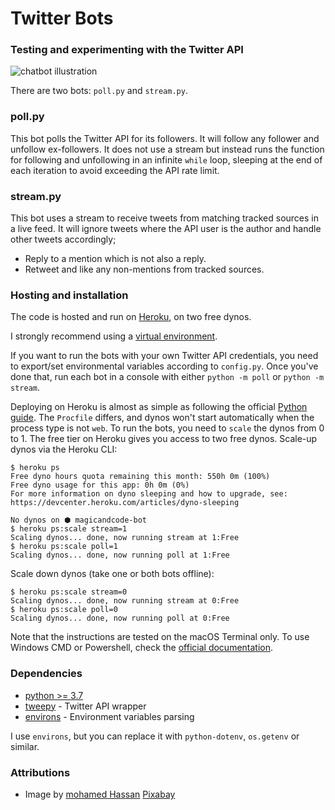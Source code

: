 # Twitter Bots
### Testing and experimenting with the Twitter API
![chatbot illustration](/../master/twitter-bots.png?raw=true "chatbot repository decorative illustration")

There are two bots: `poll.py` and `stream.py`.
### poll.py
This bot polls the Twitter API for its followers. It will follow any follower and unfollow ex-followers.
It does not use a stream but instead runs the function for following and unfollowing in an infinite `while` loop, sleeping at the end of each iteration to avoid exceeding the API rate limit.

### stream.py
This bot uses a stream to receive tweets from matching tracked sources in a live feed. It will ignore tweets where the API user is the author and handle other tweets accordingly;
* Reply to a mention which is not also a reply.
* Retweet and like any non-mentions from tracked sources.

### Hosting and installation
The code is hosted and run on [Heroku](https://heroku.com/), on two free dynos.

I strongly recommend using a [virtual environment](https://docs.python.org/3/tutorial/venv.html).

If you want to run the bots with your own Twitter API credentials, you need to export/set environmental variables according to `config.py`.
Once you've done that, run each bot in a console with either `python -m poll` or `python -m stream`.

Deploying on Heroku is almost as simple as following the official [Python guide](https://devcenter.heroku.com/articles/getting-started-with-python).
The `Procfile` differs, and dynos won't start automatically when the process type is not `web`.
To run the bots, you need to `scale` the dynos from 0 to 1. The free tier on Heroku gives you access to two free dynos.
Scale-up dynos via the Heroku CLI:
```
$ heroku ps
Free dyno hours quota remaining this month: 550h 0m (100%)
Free dyno usage for this app: 0h 0m (0%)
For more information on dyno sleeping and how to upgrade, see:
https://devcenter.heroku.com/articles/dyno-sleeping

No dynos on ⬢ magicandcode-bot
$ heroku ps:scale stream=1
Scaling dynos... done, now running stream at 1:Free
$ heroku ps:scale poll=1
Scaling dynos... done, now running poll at 1:Free
```

Scale down dynos (take one or both bots offline):
```
$ heroku ps:scale stream=0
Scaling dynos... done, now running stream at 0:Free
$ heroku ps:scale poll=0
Scaling dynos... done, now running poll at 0:Free
```

Note that the instructions are tested on the macOS Terminal only. To use Windows CMD or Powershell, check the [official documentation](https://devcenter.heroku.com/articles/getting-started-with-python).


### Dependencies
* [python >= 3.7](https://www.python.org/downloads/)
* [tweepy](http://www.tweepy.org/) - Twitter API wrapper
* [environs](https://pypi.org/project/environs/) - Environment variables parsing

I use `environs`, but you can replace it with `python-dotenv`, `os.getenv` or similar.

### Attributions
* Image by [mohamed Hassan](https://pixabay.com/users/mohamed_hassan-5229782/?utm_source=link-attribution&amp;utm_medium=referral&amp;utm_campaign=image&amp;utm_content=3589528) [Pixabay](https://pixabay.com/?utm_source=link-attribution&amp;utm_medium=referral&amp;utm_campaign=image&amp;utm_content=3589528)
